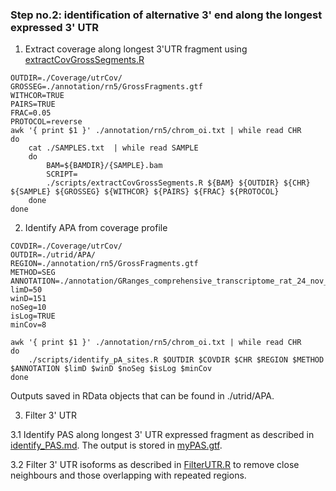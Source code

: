 
### Step no.2: identification of alternative 3' end along the longest expressed 3' UTR

1. Extract coverage along longest 3'UTR fragment using [extractCovGrossSegments.R](./scripts/extractCovGrossSegments.R)

```
OUTDIR=./Coverage/utrCov/
GROSSEG=./annotation/rn5/GrossFragments.gtf
WITHCOR=TRUE
PAIRS=TRUE
FRAC=0.05
PROTOCOL=reverse
awk '{ print $1 }' ./annotation/rn5/chrom_oi.txt | while read CHR
do
    cat ./SAMPLES.txt  | while read SAMPLE
    do
        BAM=${BAMDIR}/{SAMPLE}.bam
        SCRIPT=
        ./scripts/extractCovGrossSegments.R ${BAM} ${OUTDIR} ${CHR} ${SAMPLE} ${GROSSEG} ${WITHCOR} ${PAIRS} ${FRAC} ${PROTOCOL}
    done
done
```

2. Identify APA from coverage profile

```
COVDIR=./Coverage/utrCov/
OUTDIR=./utrid/APA/
REGION=./annotation/rn5/GrossFragments.gtf
METHOD=SEG
ANNOTATION=./annotation/GRanges_comprehensive_transcriptome_rat_24_nov_2015.RData
limD=50
winD=151
noSeg=10
isLog=TRUE
minCov=8

awk '{ print $1 }' ./annotation/rn5/chrom_oi.txt | while read CHR
do
    ./scripts/identify_pA_sites.R $OUTDIR $COVDIR $CHR $REGION $METHOD $ANNOTATION $limD $winD $noSeg $isLog $minCov
done
```
Outputs saved in RData objects that can be found in ./utrid/APA.

3. Filter 3' UTR
 
  3.1 Identify PAS along longest 3' UTR expressed fragment as described in [identify_PAS.md](./identify_PAS.md). The output is stored in [myPAS.gtf](./annotation/myPAS.gtf).
  
  3.2 Filter 3' UTR isoforms as described in [FilterUTR.R](./scripts/FilterUTR.R) to remove close neighbours and those overlapping with repeated regions.
